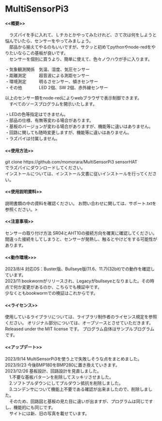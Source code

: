 # MultiSensorPi3

<h4><<概要>></h4>
　ラズパイを手に入れて、Ｌチカとかやってみたけれど、さて次は何をしようと悩んでいたら、センサーをやってみましょう。<br>
　部品から揃えてやるのもいいですが、サクッと初めてpythonやnode-redをやりたいならこの基板が良いです。<br>
　センサーを個別に買うより、簡単に使えて、色々ノウハウが手に入ります。
 
  ・気象観測関係　気温、湿度、気圧センサー<br>
  ・距離測定　　　超音波による測距センサー<br>
  ・環境測定　　　明るさセンサー、傾きセンサー<br>
  ・その他　　　　LED 2個、SW 2個、赤外線センサー<br>
  
  以上のセンサー類をnode-redによりwebブラウザで表示制御できます。<br>
　すべてのソースプログラムを開示いたします。<br>

・LEDの色等指定はできません。<br>
・部品の仕様、有無等変わる場合があります。 <br>
・基板のバージョンが変わる場合がありますが、機能等に違いはありません。<br>
・回路に関しても随時変更しますが、機能等に違いはありません。<br>
・ラズパイは付属しません。<br>

<h4><<使用方法>></h4>
git clone https://github.com/momorara/MultiSensorPi3 sensorHAT<br>
でラズパイにダウンロードしてください。<br>
インストールについては、インストール文書に従いインストールを行ってください。<br>

<h4><<使用説明資料>></h4>
説明書類の中の資料を確認ください。
お問い合わせに関しては、サポート.txtを参照ください。><br>

<h4><<注意事項>></h4>
センサーの取り付け方法 SR04とAHT10の接続方向を確実に確認してください。<br>
間違った接続をしてしまうと、センサーが発熱し、触るとやけどをする可能性があります。<br>

<h4><<動作環境>>></h4>
2023/8/4 対応OS：Buster版、Bullseye版(11.6、11.7)(32bit)での動作を確認しています。<br>
2023/11 bookwormがリリースされ、Legacyがbullseyeとなりました。その時点で何か変更があるのか、こちらでも検証中です。<br>
少なくともbookwormでの検証はこれからです。<br>

<h4><<ライセンス>></h4>
使用しているライブラリについては、ライブラリ制作者のライセンス規定を参照ください。
オリジナル部分については、オープソースとさせていただきます。
Released under the MIT license です。
プログラム自体はサンプルプログラムです。

<h4><<アップデート>></h4>
2023/9/14 MultiSensorPi3を使う上で失敗しそうな点をまとめました。<br>
2023/9/23 今後BMP180をBMP280に置き換えていきます。<br>
2023/12/26 基板設計、回路設計を見直しました。<br>
　1.不要な基板パターンを削除してスッキリさせました。<br>
　2.ソフトプルダウンにしてプルダウン抵抗を削除しました。<br>
　3.コンデンサについて機能上不要である確認が出来ましたので、削除しました。<br>
　そのため、回路図と基板の見た目に違いが出ますが、プログラムは同じですし、機能的にも同じです。<br>
　サイトには新、旧の写真を載せています。<br>

